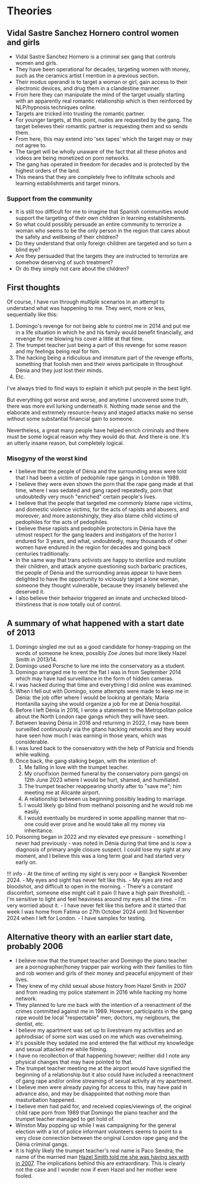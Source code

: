 # Theories

## Vidal Sastre Sanchez Hornero control women and girls

- Vidal Sastre Sanchez Hornero is a criminal sex gang that controls women and girls.
- They have been operational for decades, targeting women with money, such as the ceramics artist I mention in a previous section.
- Their modus operandi is to target a woman or girl, gain access to their electronic devices, and drug them in a clandestine manner.
- From here they can manipulate the mind of the target usually starting with an apparently real romantic relationship which is then reinforced by NLP/hypnosis techniques online.
- Targets are tricked into trusting the romantic partner.
- For younger targets, at this point, nudes are requested by the gang. The target believes their romantic partner is requesting them and so sends them.
- From here, this may extend into 'sex tapes' which the target may or may not agree to.
- The target will be wholly unaware of the fact that all these photos and videos are being monetized on porn networks.
- The gang has operated in freedom for decades and is protected by the highest orders of the land.
- This means that they are completely free to infiltrate schools and learning establishments and target minors.

### Support from the community

- It is still too difficult for me to imagine that Spanish communities would support the targeting of their own children in learning establishments.
- So what could possibly persuade an entire community to terrorize a woman who seems to be the only person in the region that cares about the safety and wellbeing of their children?
- Do they understand that only foreign children are targeted and so turn a blind eye?
- Are they persuaded that the targets they are instructed to terrorize are somehow deserving of such treatment?
- Or do they simply not care about the children?

## First thoughts

Of course, I have run through multiple scenarios in an attempt to understand what was happening to me. They went, more or less, sequentially like this:

1. Domingo's revenge for not being able to control me in 2014 and put me in a life situation in which he and his family would benefit financially, and revenge for me blowing his cover a little at that time.
2. The trumpet teacher just being a part of this revenge for some reason and my feelings being real for him.
3. The hacking being a ridiculous and immature part of the revenge efforts, something that foolish men and their wives participate in throughout Dénia and they just lost their minds.
4. Etc.

I've always tried to find ways to explain it which put people in the best light.

But everything got worse and worse, and anytime I uncovered some truth, there was more evil lurking underneath it. Nothing made sense and the elaborate and extremely resource-heavy and staged attacks make no sense without some substantial financial gain to someone.

Nevertheless, a great many people have helped enrich criminals and there must be some logical reason why they would do that. And there is one. It's an utterly insane reason, but completely logical.

### Misogyny of the worst kind

- I believe that the people of Dénia and the surrounding areas were told that I had been a victim of pedophile rape gangs in London in 1989.
- I believe they were even shown the porn that the rape gang made at that time, where I was sedated and gang raped repeatedly, porn that undoubtedly very much "enriched" certain people's lives.
- I believe that the people that targeted me commonly blame rape victims, and domestic violence victims, for the acts of rapists and abusers, and moreover, and more astonishingly, they also blame child victims of pedophiles for the acts of pedophiles.
- I believe these rapists and pedophile protectors in Dénia have the utmost respect for the gang leaders and instigators of the horror I endured for 3 years, and what, undoubtedly, many thousands of other women have endured in the region for decades and going back centuries traditionally.
- In the same way that trans activists are happy to sterilize and mutilate their children, and attack anyone questioning such barbaric practices, the people of Dénia and the surrounding areas appear to have been delighted to have the opportunity to viciously target a lone woman, someone they thought vulnerable, because they insanely believed she deserved it.
- I also believe their behavior triggered an innate and unchecked blood-thirstiness that is now totally out of control.

## A summary of what happened with a start date of 2013

1. Domingo singled me out as a good candidate for honey-trapping on the words of someone he knew, possibly Zoe  Jones but more likely Hazel Smith in 2013/14.
2. Domingo used Porsche to lure me into the conservatory as a student.
3. Domingo arranged me to rent the flat I was in from September 2014 which may have had surveillance in the form of hidden cameras.
4. I was hacked during that time and everything I did online was examined.
5. When I fell out with Domingo, some attempts were made to keep me in Dénia: the job offer where I would be looking at genitals; Maria Hontanilla saying she would organize a job for me at Dénia hospital.
6. Before I left Dénia in 2016, I wrote a statement to the Metropolitan police about the North London rape gangs which they will have seen.
7. Between leaving Dénia in 2016 and returning in 2022, I may have been surveilled continuously via the gitano hacking networks and they would have seen how much I was earning in those years, which was considerable.
8. I was lured back to the conservatory with the help of Patricia and friends while walking.
9. Once back, the gang stalking began, with the intention of:
    1. Me falling in love with the trumpet teacher.
    2. My crucifixion (termed funeral by the conservatory porn gangs) on 12th June 2023 where I would be hurt, shamed, and humiliated.
    3. The trumpet teacher reappearing shortly after to "save me"; him meeting me at Alicante airport.
    4. A relationship between us beginning possibly leading to marriage.
    5. I would likely go blind from methanol poisoning and he would rob me easily.
    6. I would eventually be murdered in some appalling manner that no-one could ever prove and he would take all my money via inheritance.
10. Poisoning began in 2022 and my elevated eye pressure - something I never had previously - was noted in Dénia during that time and is now a diagnosis of primary angle closure suspect. I could lose my sight at any moment, and I believe this was a long term goal and had started very early on.

!!! info
    - At the time of writing my sight is very poor -> Bangkok November 2024.
    - My eyes and sight has never felt like this.
    - My eyes are red and bloodshot, and difficult to open in the morning.
    - There's a constant discomfort, someone else might call it pain (I have a high pain threshold).
    - I'm sensitive to light and feel heaviness around my eyes all the time.
    - I'm very worried about it. 
    - I have never felt like this before and it started that week I was home from Fatima on 27th October 2024 until 3rd November 2024 when I left for London.
    - I have samples for testing.

## Alternative theory with an earlier start date, probably 2006

- I believe now that the trumpet teacher and Domingo the piano teacher are a pornographer/honey trapper pair working with their families to film and rob women and girls of their money and peaceful enjoyment of their lives.
- They knew of my child sexual abuse history from Hazel Smith in 2007 and from reading my police statement in 2016 while hacking my home network.
- They planned to lure me back with the intention of a reenactment of the crimes committed against me in 1989. However, participants in the gang rape would be local "respectable" men; doctors, my neigbours, the dentist, etc.
- I believe my apartment was set up to livestream my activities and an aphrodisiac of some sort was used on me which was overwhelming.
- It's possible they sedated me and entered the flat without my knowledge and sexual attacked me while filming.
- I have no recollection of that happening however; neither did I note any physical changes that may have pointed to that.
- The trumpet teacher meeting me at the airport would have signified the beginning of a relationship but it also could have included a reenactment of gang rape and/or online streaming of sexual activity at my apartment.
- I believe men were already paying for access to this, may have paid in advance also, and may be disappointed that nothing more than masturbation happened.
- I believe men had paid for, and received copies/viewings of, the original child rape porn from 1989 that Domingo the piano teacher and the trumpet teacher managed to get hold of.
- Winston May popping up while I was campaigning for the general election with a lot of police informant volunteers seems to point to a very close connection between the original London rape gang and the Dénia criminal gangs.
- It is highly likely the trumpet teacher's real name is Paco Sendra; the name of the married man [Hazel Smith told me she was having sex with in 2007](../timeline/early-years/2007.md#hazel-smith). The implications behind this are extraordinary. This is clearly not the case and I wonder now if even Hazel and her mother were fooled.
